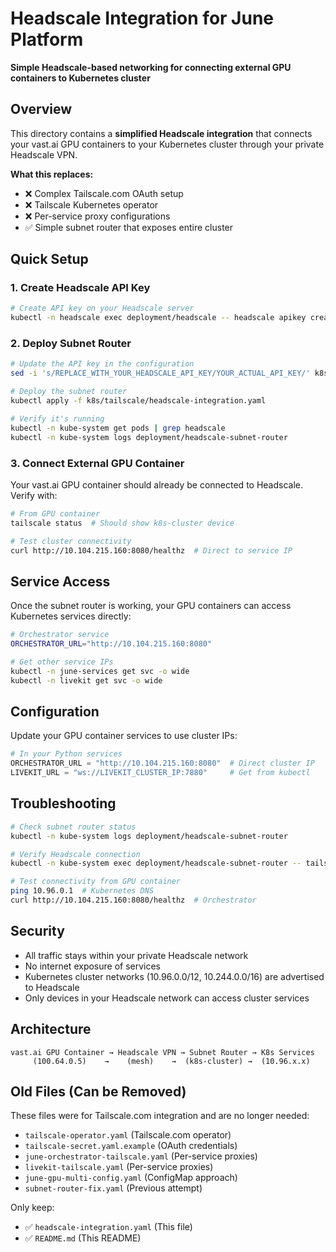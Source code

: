 # Headscale Integration for June Platform

**Simple Headscale-based networking for connecting external GPU containers to Kubernetes cluster**

## Overview

This directory contains a **simplified Headscale integration** that connects your vast.ai GPU containers to your Kubernetes cluster through your private Headscale VPN.

**What this replaces:**
- ❌ Complex Tailscale.com OAuth setup
- ❌ Tailscale Kubernetes operator 
- ❌ Per-service proxy configurations
- ✅ Simple subnet router that exposes entire cluster

## Quick Setup

### 1. Create Headscale API Key

```bash
# Create API key on your Headscale server
kubectl -n headscale exec deployment/headscale -- headscale apikey create --expiration=365d k8s-subnet-router
```

### 2. Deploy Subnet Router

```bash
# Update the API key in the configuration
sed -i 's/REPLACE_WITH_YOUR_HEADSCALE_API_KEY/YOUR_ACTUAL_API_KEY/' k8s/tailscale/headscale-integration.yaml

# Deploy the subnet router
kubectl apply -f k8s/tailscale/headscale-integration.yaml

# Verify it's running
kubectl -n kube-system get pods | grep headscale
kubectl -n kube-system logs deployment/headscale-subnet-router
```

### 3. Connect External GPU Container

Your vast.ai GPU container should already be connected to Headscale. Verify with:

```bash
# From GPU container
tailscale status  # Should show k8s-cluster device

# Test cluster connectivity
curl http://10.104.215.160:8080/healthz  # Direct to service IP
```

## Service Access

Once the subnet router is working, your GPU containers can access Kubernetes services directly:

```bash
# Orchestrator service
ORCHESTRATOR_URL="http://10.104.215.160:8080"

# Get other service IPs
kubectl -n june-services get svc -o wide
kubectl -n livekit get svc -o wide
```

## Configuration

Update your GPU container services to use cluster IPs:

```python
# In your Python services
ORCHESTRATOR_URL = "http://10.104.215.160:8080"  # Direct cluster IP
LIVEKIT_URL = "ws://LIVEKIT_CLUSTER_IP:7880"     # Get from kubectl
```

## Troubleshooting

```bash
# Check subnet router status
kubectl -n kube-system logs deployment/headscale-subnet-router

# Verify Headscale connection
kubectl -n kube-system exec deployment/headscale-subnet-router -- tailscale status

# Test connectivity from GPU container
ping 10.96.0.1  # Kubernetes DNS
curl http://10.104.215.160:8080/healthz  # Orchestrator
```

## Security

- All traffic stays within your private Headscale network
- No internet exposure of services
- Kubernetes cluster networks (10.96.0.0/12, 10.244.0.0/16) are advertised to Headscale
- Only devices in your Headscale network can access cluster services

## Architecture

```
vast.ai GPU Container → Headscale VPN → Subnet Router → K8s Services
     (100.64.0.5)    →    (mesh)    →  (k8s-cluster) →  (10.96.x.x)
```

## Old Files (Can be Removed)

These files were for Tailscale.com integration and are no longer needed:
- `tailscale-operator.yaml` (Tailscale.com operator)
- `tailscale-secret.yaml.example` (OAuth credentials)
- `june-orchestrator-tailscale.yaml` (Per-service proxies)
- `livekit-tailscale.yaml` (Per-service proxies)
- `june-gpu-multi-config.yaml` (ConfigMap approach)
- `subnet-router-fix.yaml` (Previous attempt)

Only keep:
- ✅ `headscale-integration.yaml` (This file)
- ✅ `README.md` (This README)